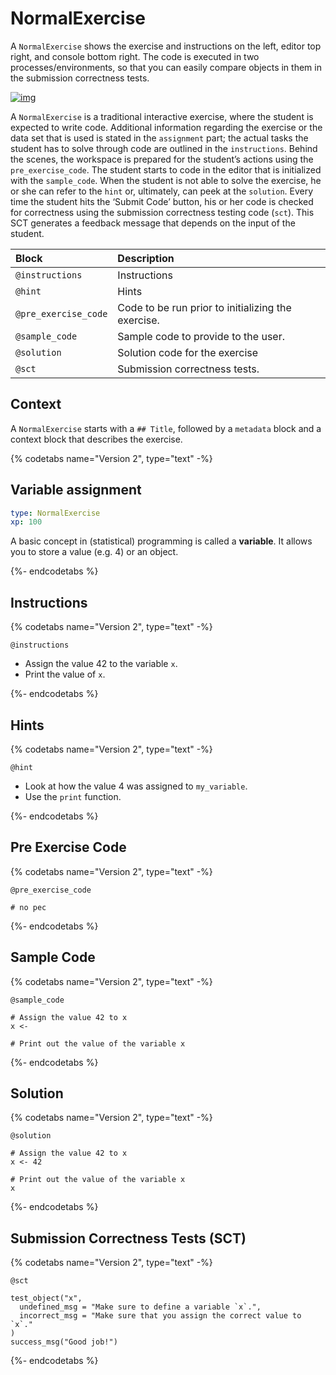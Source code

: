 # NormalExercise
A `NormalExercise` shows the exercise and instructions on the left, editor top right, and console bottom right. The code is executed in two processes/environments, so that you can easily compare objects in them in the submission correctness tests.

[![img](/images/NormalExercise.png)](https://campus.datacamp.com/courses/free-introduction-to-r/chapter-1-intro-to-basics-1?ex=3)

A `NormalExercise` is a traditional interactive exercise, where the student is expected to write code. Additional information regarding the exercise or the data set that is used is stated in the `assignment` part; the actual tasks the student has to solve through code are outlined in the `instructions`. Behind the scenes, the workspace is prepared for the student’s actions using the `pre_exercise_code`. The student starts to code in the editor that is initialized with the `sample_code`. When the student is not able to solve the exercise, he or she can refer to the `hint` or, ultimately, can peek at the `solution`. Every time the student hits the ‘Submit Code’ button, his or her code is checked for correctness using the submission correctness testing code (`sct`). This SCT generates a feedback message that depends on the input of the student.

 

| Block                | Description                                                               |
|:---------------------|:--------------------------------------------------------------------------|
| `@instructions`      | Instructions
| `@hint`              | Hints
| `@pre_exercise_code` | Code to be run prior to initializing the exercise.
| `@sample_code`       | Sample code to provide to the user.
| `@solution`          | Solution code for the exercise
| `@sct`               | Submission correctness tests.



## Context

A `NormalExercise` starts with a `## Title`, followed by a `metadata` block and a context block that describes the exercise.

{% codetabs name="Version 2", type="text" -%}

## Variable assignment 

```yaml
type: NormalExercise 
xp: 100 
```

A basic concept in (statistical) programming is called a **variable**. It allows you to 
store a value (e.g. 4) or an object.

{%- endcodetabs %}

## Instructions

{% codetabs name="Version 2", type="text" -%}

`@instructions`

- Assign the value 42 to the variable `x`. 
- Print the value of `x`.

{%- endcodetabs %}

## Hints

{% codetabs name="Version 2", type="text" -%}

`@hint`

- Look at how the value 4 was assigned to `my_variable`. 
- Use the `print` function.

{%- endcodetabs %}

## Pre Exercise Code

{% codetabs name="Version 2", type="text" -%}

`@pre_exercise_code`

```{r}
# no pec
```

{%- endcodetabs %}

## Sample Code

{% codetabs name="Version 2", type="text" -%}

`@sample_code`

```{r}
# Assign the value 42 to x
x <- 

# Print out the value of the variable x

```

{%- endcodetabs %}

## Solution

{% codetabs name="Version 2", type="text" -%}

`@solution`

```{r}
# Assign the value 42 to x
x <- 42

# Print out the value of the variable x
x
```

{%- endcodetabs %}

## Submission Correctness Tests (SCT)

{% codetabs name="Version 2", type="text" -%}

`@sct`

```{r}
test_object("x", 
  undefined_msg = "Make sure to define a variable `x`.",
  incorrect_msg = "Make sure that you assign the correct value to `x`."
) 
success_msg("Good job!")
```

{%- endcodetabs %}
